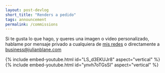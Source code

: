 ```yaml
---
layout: post-devlog
short_title: "Renders a pedido"
tags: announcement
permalink: /commissions
---
```


Si te gusta lo que hago, y queres una imagen o video personalizado, hablame por mensaje privado a cualquiera de <a href="{{ '/links' | relative_url }}">mis redes</a> o directamente a <a href="mailto:business@julianblane.com">business@julianblane.com</a>

{% include embed-youtube.html id="LS_d3EKUJr8" aspect="vertical" %}
{% include embed-youtube.html id="ynvh7oTGsSI" aspect="vertical" %}